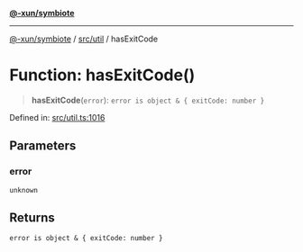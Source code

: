 [**@-xun/symbiote**](../../../README.md)

***

[@-xun/symbiote](../../../README.md) / [src/util](../README.md) / hasExitCode

# Function: hasExitCode()

> **hasExitCode**(`error`): `error is object & { exitCode: number }`

Defined in: [src/util.ts:1016](https://github.com/Xunnamius/symbiote/blob/10f876ec625b234388ec5689f4d10663cabb4139/src/util.ts#L1016)

## Parameters

### error

`unknown`

## Returns

`error is object & { exitCode: number }`

